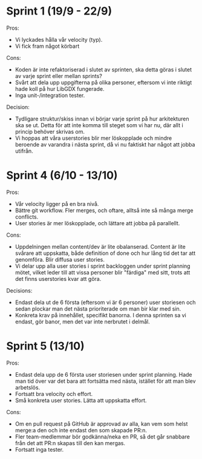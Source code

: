 # Sprint 1 (19/9 - 22/9)
Pros:
+ Vi lyckades hålla vår velocity (typ).
+ Vi fick fram något körbart

Cons:
+ Koden är inte refaktoriserad i slutet av sprinten, ska detta göras i slutet av varje sprint eller mellan sprints?
+ Svårt att dela upp uppgifterna på olika personer, eftersom vi inte riktigt hade koll på hur LibGDX fungerade.
+ Inga unit-/integration tester. 

Decision:
+ Tydligare struktur/skiss innan vi börjar varje sprint på hur arkitekturen ska se ut. Detta för att inte komma till steget som vi har nu, där allt i princip behöver skrivas om.
+ Vi hoppas att våra userstories blir mer löskopplade och mindre beroende av varandra i nästa sprint, då vi nu faktiskt har något att jobba utifrån.




# Sprint 4 (6/10 - 13/10)
Pros:
+ Vår velocity ligger på en bra nivå.
+ Bättre git workflow. Fler merges, och oftare, alltså inte så många merge conflicts.
+ User stories är mer löskopplade, och lättare att jobba på parallellt.


Cons:
- Uppdelningen mellan content/dev är lite obalanserad. Content är lite svårare att uppskatta, både definition of done och hur lång tid det tar att genomföra. Blir diffusa user stories.
- Vi delar upp alla user stories i sprint backloggen under sprint planning mötet, vilket leder till att vissa personer blir "färdiga" med sitt, trots att det finns userstories kvar att göra.


Decisions:
- Endast dela ut de 6 första (eftersom vi är 6 personer) user storiesen och sedan plockar man det nästa prioriterade om man bir klar med sin.
- Konkreta krav på innehållet, specifikt banorna. I denna sprinten sa vi endast, gör banor, men det var inte nerbrutet i delmål.



# Sprint 5 (13/10)
Pros:
+ Endast dela upp de 6 första user storiesen under sprint planning. Hade man tid över var det bara att fortsätta med nästa, istället för att man blev arbetslös.
+ Fortsatt bra velocity och effort.
+ Små konkreta user stories. Lätta att uppskatta effort.

Cons:
- Om en pull request på GitHub är approvad av alla, kan vem som helst merge:a den och inte endast den som skapade PR:n.
- Fler team-medlemmar bör godkänna/neka en PR, så det går snabbare från det att PR:n skapas till den kan mergas.
- Fortsatt inga tester.

